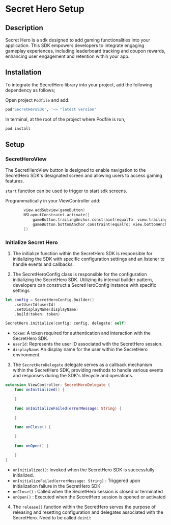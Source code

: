 
# Secret Hero Setup

## Description

Secret Hero is a sdk designed to add gaming functionalities into your application. This SDK empowers developers to integrate engaging gameplay experiences, including leaderboard tracking and coupon rewards, enhancing user engagement and retention within your app.

## Installation

To integrate the SecretHero library into your project, add the following dependency as follows;

Open project `Podfile`  and add:
```ruby
pod'SecretHeroSDK', '~> "latest version"
```

In terminal, at the root of the project where Podfile is run,
```sh
pod install
```

## Setup


### SecretHeroView

The SecretHeroView button is designed to enable navigation to the SecretHero SDK's designated screen and allowing users to access gaming features.

`start` function can be used to trigger to start sdk screens.

Programmatically in your ViewController add:

```swift
        view.addSubview(gameButton)
        NSLayoutConstraint.activate([
            gameButton.trailingAnchor.constraint(equalTo: view.trailingAnchor, constant: -20),
            gameButton.bottomAnchor.constraint(equalTo: view.bottomAnchor, constant: -20),
        ])
```

### Initialize Secret Hero

1. The initialize function within the SecretHero SDK is responsible for initializing the SDK with specific configuration settings and an listener to handle events and callbacks.

2. The SecretHeroConfig class is responsible for the configuration initializing the SecretHero SDK. Utilizing its internal builder pattern, developers can construct a SecretHeroConfig instance with specific settings

```swift
let config = SecretHeroConfig.Builder()
    .setUserId(userId)
    .setDisplayName(displayName)
    .build(token: token)

SecretHero.initialize(config: config, delegate: self)
```

* `token`: A token required for authentication and interaction with the SecretHero SDK.
* `userId`: Represents the user ID associated with the SecretHero session.
* `displayName`: An display name for the user within the SecretHero environment.

3. The `SecretHeroDelegate` delegate serves as a callback mechanism within the SecretHero SDK, providing methods to handle various events and responses during the SDK's lifecycle and operations.

```swift
extension ViewController: SecretHeroDelegate {
    func onInitialized() {

    }
    
    func onInitializeFailed(errorMessage: String) {

    }
    
    func onClose() {

    }
    
    func onOpen() {

    }
}
```

* `onInitialized()`: Invoked when the SecretHero SDK is successfully initialized.
* `onInitializeFailed(errorMessage: String)` : Triggered upon initialization failure in the SecretHero SDK
* `onClose()` : Called when the SecretHero session is closed or terminated
* `onOpen()` : Executed when the SecretHero session is opened or activated

4. The `release()` function within the SecretHero serves the purpose of releasing and resetting configuration and delegates associated with the SecretHero. Need to be called `deinit`
